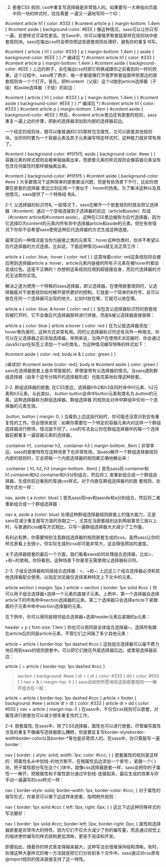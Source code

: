 2. 嵌套CSS 规则;
css中重复写选择器是非常恼人的。如果要写一大串指向页面中同一块的样式时，往往需要 一遍又一遍地写同一个ID：

#content article h1 { color: #333 }
#content article p { margin-bottom: 1.4em }
#content aside { background-color: #EEE }
像这种情况，sass可以让你只写一遍，且使样式可读性更高。在Sass中，你可以像俄罗斯套娃那样在规则块中嵌套规则块。sass在输出css时会帮你把这些嵌套规则处理好，避免你的重复书写。

#content {
  article {
    h1 { color: #333 }
    p { margin-bottom: 1.4em }
  }
  aside { background-color: #EEE }
}
 /* 编译后 */
#content article h1 { color: #333 }
#content article p { margin-bottom: 1.4em }
#content aside { background-color: #EEE }
上边的例子，会在输出css时把它转换成跟你之前看到的一样的效果。这个过程中，sass用了两步，每一步都是像打开俄罗斯套娃那样把里边的嵌套规则块一个个打开。首先，把#content（父级）这个id放到article选择器（子级）和aside选择器（子级）的前边：

#content {
  article {
    h1 { color: #333 }
    p { margin-bottom: 1.4em }
  }
  #content aside { background-color: #EEE }
}
 /* 编译后 */
#content article h1 { color: #333 }
#content article p { margin-bottom: 1.4em }
#content aside { background-color: #EEE }
然后，#content article里边还有嵌套的规则，sass重复一遍上边的步骤，把新的选择器添加到内嵌的选择器前边。

一个给定的规则块，既可以像普通的CSS那样包含属性，又可以嵌套其他规则块。当你同时要为一个容器元素及其子元素编写特定样式时，这种能力就非常有用了。

#content {
  background-color: #f5f5f5;
  aside { background-color: #eee }
}
容器元素的样式规则会被单独抽离出来，而嵌套元素的样式规则会像容器元素没有包含任何属性时那样被抽离出来。


#content { background-color: #f5f5f5 }
#content aside { background-color: #eee }
大多数情况下这种简单的嵌套都没问题，但是有些场景下不行，比如你想要在嵌套的选择器 里边立刻应用一个类似于：hover的伪类。为了解决这种以及其他情况，sass提供了一个特殊结 构&。

2-1. 父选择器的标识符&;
一般情况下，sass在解开一个嵌套规则时就会把父选择器（#content）通过一个空格连接到子选择器的前边（article和aside）形成（#content article和#content aside）。这种在CSS里边被称为后代选择器，因为它选择ID为content的元素内所有命中选择器article和aside的元素。但在有些情况下你却不会希望sass使用这种后代选择器的方式生成这种连接。

最常见的一种情况是当你为链接之类的元素写：hover这种伪类时，你并不希望以后代选择器的方式连接。比如说，下面这种情况sass就无法正常工作：

article a {
  color: blue;
  :hover { color: red }
}
这意味着color: red这条规则将会被应用到选择器article a :hover，article元素内链接的所有子元素在被hover时都会变成红色。这是不正确的！你想把这条规则应用到超链接自身，而后代选择器的方式无法帮你实现。

解决之道为使用一个特殊的sass选择器，即父选择器。在使用嵌套规则时，父选择器能对于嵌套规则如何解开提供更好的控制。它就是一个简单的&符号，且可以放在任何一个选择器可出现的地方，比如h1放在哪，它就可以放在哪。

article a {
  color: blue;
  &:hover { color: red }
}
当包含父选择器标识符的嵌套规则被打开时，它不会像后代选择器那样进行拼接，而是&被父选择器直接替换：

article a { color: blue }
article a:hover { color: red }
在为父级选择器添加：hover等伪类时，这种方式非常有用。同时父选择器标识符还有另外一种用法，你可以在父选择器之前添加选择器。举例来说，当用户在使用IE浏览器时，你会通过JavaScript在<body>标签上添加一个ie的类名，为这种情况编写特殊的样式如下：

#content aside {
  color: red;
  body.ie & { color: green }
}

/*编译后*/
#content aside {color: red};
body.ie #content aside { color: green }
sass在选择器嵌套上是非常智能的，即使是带有父选择器的情况。当sass遇到群组选择器（由多个逗号分隔开的选择器形成）也能完美地处理这种嵌套。

2-2. 群组选择器的嵌套;
在CSS里边，选择器h1h2和h3会同时命中h1元素、h2元素和h3元素。与此类似，.button button会命中button元素和类名为.button的元素。这种选择器称为群组选择器。群组选择器 的规则会对命中群组中任何一个选择器的元素生效。

.button, button {
  margin: 0;
}
当看到上边这段代码时，你可能还没意识到会有重复性的工作。但会很快发现：如果你需要在一个特定的容器元素内对这样一个群组选择器进行修饰，情况就不同了。css的写法会让你在群组选择器中的每一个选择器前都重复一遍容器元素的选择器。

.container h1, .container h2, .container h3 { margin-bottom: .8em }
非常幸运，sass的嵌套特性在这种场景下也非常有用。当sass解开一个群组选择器规则内嵌的规则时，它会把每一个内嵌选择器的规则都正确地解出来：

.container {
  h1, h2, h3 {margin-bottom: .8em}
}
首先sass将.container和h1.container和h2.container和h3分别组合，然后将三 者重新组合成一个群组选择器，生成你前边看到的普通css样式。对于内嵌在群组选择器内的嵌 套规则，处理方式也一样：

nav, aside {
  a {color: blue}
}
首先sass将nav和aaside和a分别组合，然后将二者重新组合成一个群组选择器：

nav a, aside a {color: blue}
处理这种群组选择器规则嵌套上的强大能力，正是sass在减少重复敲写方面的贡献之一。尤其在当嵌套级别达到两层甚至三层以上时，与普通的css编写方式相比，只写一遍群组选择器大大减少了工作量。

有利必有弊，你需要特别注意群组选择器的规则嵌套生成的css。虽然sass让你的样式表看上去很小，但实际生成的css却可能非常大，这会降低网站的速度。

关于选择器嵌套的最后一个方面，我们看看sass如何处理组合选择器，比如>、+和~的使用。你将看到，这种场景下你甚至无需使用父选择器标识符。

2-3. 子组合选择器和同层组合选择器：>、+和~;
上边这三个组合选择器必须和其他选择器配合使用，以指定浏览器仅选择某种特定上下文中的元素。

article section { margin: 5px }
article > section { border: 1px solid #ccc }
你可以用子组合选择器>选择一个元素的直接子元素。上例中，第一个选择器会选择article下的所有命中section选择器的元素。第二个选择器只会选择article下紧跟着的子元素中命中section选择器的元素。

在下例中，你可以用同层相邻组合选择器+选择header元素后紧跟的p元素：

header + p { font-size: 1.1em }
你也可以用同层全体组合选择器~，选择所有跟在article后的同层article元素，不管它们之间隔了多少其他元素：

article ~ article { border-top: 1px dashed #ccc }
这些组合选择器可以毫不费力地应用到sass的规则嵌套中。可以把它们放在外层选择器后边，或里层选择器前边：

article {
  ~ article { border-top: 1px dashed #ccc }
  > section { background: #eee }
  dl > {
    dt { color: #333 }
    dd { color: #555 }
  }
  nav + & { margin-top: 0 }
}
sass会如你所愿地将这些嵌套规则一一解开组合在一起：

article ~ article { border-top: 1px dashed #ccc }
article > footer { background: #eee }
article dl > dt { color: #333 }
article dl > dd { color: #555 }
nav + article { margin-top: 0 }
在sass中，不仅仅css规则可以嵌套，对属性进行嵌套也可以减少很多重复性的工作。

2-4. 嵌套属性;
在sass中，除了CSS选择器，属性也可以进行嵌套。尽管编写属性涉及的重复不像编写选择器那么糟糕，但是要反复写border-styleborder-widthborder-color以及border-*等也是非常烦人的。在sass中，你只需敲写一遍border：

nav {
  border: {
  style: solid;
  width: 1px;
  color: #ccc;
  }
}
嵌套属性的规则是这样的：把属性名从中划线-的地方断开，在根属性后边添加一个冒号:，紧跟一个{ }块，把子属性部分写在这个{ }块中。就像css选择器嵌套一样，sass会把你的子属性一一解开，把根属性和子属性部分通过中划线-连接起来，最后生成的效果与你手动一遍遍写的css样式一样：

nav {
  border-style: solid;
  border-width: 1px;
  border-color: #ccc;
}
对于属性的缩写形式，你甚至可以像下边这样来嵌套，指明例外规则：

nav {
  border: 1px solid #ccc {
  left: 0px;
  right: 0px;
  }
}
这比下边这种同等样式的写法要好：

nav {
  border: 1px solid #ccc;
  border-left: 0px;
  border-right: 0px;
}
属性和选择器嵌套是非常伟大的特性，因为它们不仅大大减少了你的编写量，而且通过视觉上的缩进使你编写的样式结构更加清晰，更易于阅读和开发。

即便如此，随着你的样式表变得越来越大，这种写法也很难保持结构清晰。有时，处理这种大量样式的唯一方法就是把它们分拆到多个文件中。sass通过对css原有@import规则的改进直接支持了这一特性。